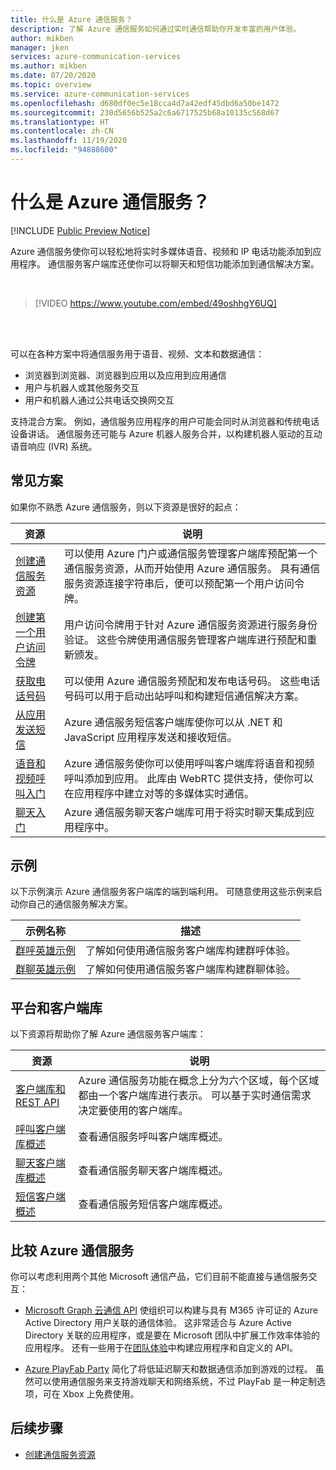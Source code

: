 ```yaml
---
title: 什么是 Azure 通信服务？
description: 了解 Azure 通信服务如何通过实时通信帮助你开发丰富的用户体验。
author: mikben
manager: jken
services: azure-communication-services
ms.author: mikben
ms.date: 07/20/2020
ms.topic: overview
ms.service: azure-communication-services
ms.openlocfilehash: d680df0ec5e18cca4d7a42edf45dbd6a50be1472
ms.sourcegitcommit: 230d5656b525a2c6a6717525b68a10135c568d67
ms.translationtype: HT
ms.contentlocale: zh-CN
ms.lasthandoff: 11/19/2020
ms.locfileid: "94888600"
---
```

# <a name="what-is-azure-communication-services"></a>什么是 Azure 通信服务？

[!INCLUDE [Public Preview Notice](./includes/public-preview-include.md)]

Azure 通信服务使你可以轻松地将实时多媒体语音、视频和 IP 电话功能添加到应用程序。 通信服务客户端库还使你可以将聊天和短信功能添加到通信解决方案。

<br>

> [!VIDEO https://www.youtube.com/embed/49oshhgY6UQ]

<br>
<br>

可以在各种方案中将通信服务用于语音、视频、文本和数据通信：

- 浏览器到浏览器、浏览器到应用以及应用到应用通信
- 用户与机器人或其他服务交互
- 用户和机器人通过公共电话交换网交互

支持混合方案。 例如，通信服务应用程序的用户可能会同时从浏览器和传统电话设备讲话。 通信服务还可能与 Azure 机器人服务合并，以构建机器人驱动的互动语音响应 (IVR) 系统。

## <a name="common-scenarios"></a>常见方案

如果你不熟悉 Azure 通信服务，则以下资源是很好的起点：
<br>

| 资源                               |说明                           |
|---                                    |---                                   |
|[创建通信服务资源](./quickstarts/create-communication-resource.md)|可以使用 Azure 门户或通信服务管理客户端库预配第一个通信服务资源，从而开始使用 Azure 通信服务。 具有通信服务资源连接字符串后，便可以预配第一个用户访问令牌。|
|[创建第一个用户访问令牌](./quickstarts/access-tokens.md)|用户访问令牌用于针对 Azure 通信服务资源进行服务身份验证。 这些令牌使用通信服务管理客户端库进行预配和重新颁发。|
|[获取电话号码](./quickstarts/telephony-sms/get-phone-number.md)|可以使用 Azure 通信服务预配和发布电话号码。 这些电话号码可以用于启动出站呼叫和构建短信通信解决方案。|
|[从应用发送短信](./quickstarts/telephony-sms/send.md)|Azure 通信服务短信客户端库使你可以从 .NET 和 JavaScript 应用程序发送和接收短信。|
|[语音和视频呼叫入门](./quickstarts/voice-video-calling/getting-started-with-calling.md)| Azure 通信服务使你可以使用呼叫客户端库将语音和视频呼叫添加到应用。 此库由 WebRTC 提供支持，使你可以在应用程序中建立对等的多媒体实时通信。|
|[聊天入门](./quickstarts/chat/get-started.md)|Azure 通信服务聊天客户端库可用于将实时聊天集成到应用程序中。|


## <a name="samples"></a>示例

以下示例演示 Azure 通信服务客户端库的端到端利用。 可随意使用这些示例来启动你自己的通信服务解决方案。
<br>

| 示例名称                               | 描述                           |
|---                                    |---                                   |
|[群呼英雄示例](./samples/calling-hero-sample.md)|了解如何使用通信服务客户端库构建群呼体验。|
|[群聊英雄示例](./samples/chat-hero-sample.md)|了解如何使用通信服务客户端库构建群聊体验。|


## <a name="platforms-and-client-libraries"></a>平台和客户端库

以下资源将帮助你了解 Azure 通信服务客户端库：

| 资源                               | 说明                           |
|---                                    |---                                   |
|[客户端库和 REST API](./concepts/sdk-options.md)|Azure 通信服务功能在概念上分为六个区域，每个区域都由一个客户端库进行表示。 可以基于实时通信需求决定要使用的客户端库。|
|[呼叫客户端库概述](./concepts/voice-video-calling/calling-sdk-features.md)|查看通信服务呼叫客户端库概述。|
|[聊天客户端库概述](./concepts/chat/sdk-features.md)|查看通信服务聊天客户端库概述。|
|[短信客户端概述](./concepts/telephony-sms/sdk-features.md)|查看通信服务短信客户端库概述。|

## <a name="compare-azure-communication-services"></a>比较 Azure 通信服务

你可以考虑利用两个其他 Microsoft 通信产品，它们目前不能直接与通信服务交互：

 - [Microsoft Graph 云通信 API](/graph/cloud-communications-concept-overview) 使组织可以构建与具有 M365 许可证的 Azure Active Directory 用户关联的通信体验。 这非常适合与 Azure Active Directory 关联的应用程序，或是要在 Microsoft 团队中扩展工作效率体验的应用程序。 还有一些用于在[团队体验](/microsoftteams/platform/?preserve-view=true&view=msteams-client-js-latest)中构建应用程序和自定义的 API。

 - [Azure PlayFab Party](/gaming/playfab/features/multiplayer/networking/) 简化了将低延迟聊天和数据通信添加到游戏的过程。 虽然可以使用通信服务来支持游戏聊天和网络系统，不过 PlayFab 是一种定制选项，可在 Xbox 上免费使用。


## <a name="next-steps"></a>后续步骤

 - [创建通信服务资源](./quickstarts/create-communication-resource.md)